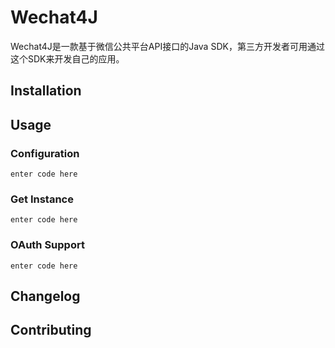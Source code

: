 # Wechat4J

Wechat4J是一款基于微信公共平台API接口的Java SDK，第三方开发者可用通过这个SDK来开发自己的应用。

## Installation

## Usage
### Configuration

    enter code here

### Get Instance

    enter code here

### OAuth Support

    enter code here

## Changelog

## Contributing